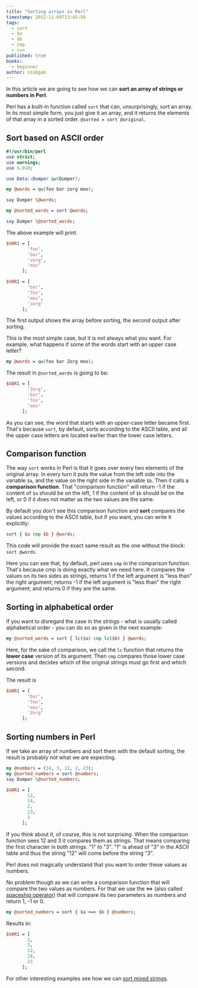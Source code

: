 ```yaml
---
title: "Sorting arrays in Perl"
timestamp: 2012-11-09T13:45:56
tags:
  - sort
  - $a
  - $b
  - cmp
  - <=>
published: true
books:
  - beginner
author: szabgab
---
```



In this article we are going to see how we can <b>sort an array of strings or numbers in Perl</b>.

Perl has a built-in function called `sort` that can, unsurprisingly, sort an array. In its most simple form,
you just give it an array, and it returns the elements of that array in a sorted order. `@sorted = sort @original`.


## Sort based on ASCII order

```perl
#!/usr/bin/perl
use strict;
use warnings;
use 5.010;

use Data::Dumper qw(Dumper);

my @words = qw(foo bar zorg moo);

say Dumper \@words;

my @sorted_words = sort @words;

say Dumper \@sorted_words;
```


The above example will print

```perl
$VAR1 = [
        'foo',
        'bar',
        'zorg',
        'moo'
      ];

$VAR1 = [
        'bar',
        'foo',
        'moo',
        'zorg'
      ];
```

The first output shows the array before sorting, the second output after sorting.


This is the most simple case, but it is not always what you want.
For example, what happens if some of the words start with an upper case letter?


```perl
my @words = qw(foo bar Zorg moo);
```

The result in `@sorted_words` is going to be:

```perl
$VAR1 = [
        'Zorg',
        'bar',
        'foo',
        'moo'
      ];
```

As you can see, the word that starts with an upper-case letter became first.
That's because `sort`, by default, sorts according to the ASCII table,
and all the upper case letters are located earlier than the lower case letters.

## Comparison function

The way `sort` works in Perl is that it goes over every two elements of
the original array. In every turn it puts the value from the left side into the variable `$a`,
and the value on the right side in the variable `$b`. Then it calls a <b>comparison function</b>.
That "comparison function" will return -1 if the content of `$a` should be on the left, 1 if the content of
`$b` should be on the left, or 0 if it does not matter as the two values are the same.

By default you don't see this comparison function and <b>sort</b> compares the values according to the ASCII table,
but if you want, you can write it explicitly:

```perl
sort { $a cmp $b } @words;
```

This code will provide the exact same result as the one without the block: `sort @words`.

Here you can see that, by default, perl uses `cmp` in the comparison function.
That's because cmp is doing exactly what we need here. It compares the values on its two sides as strings,
returns 1 if the left argument is "less than" the right argument; returns -1 if the left argument
is "less than" the right argument; and returns 0 if they are the same.

## Sorting in alphabetical order

If you want to disregard the case in the strings - what is usually called alphabetical order -
you can do so as given in the next example:

```perl
my @sorted_words = sort { lc($a) cmp lc($b) } @words;
```

Here, for the sake of comparison, we call the `lc` function that returns the <b>lower case</b> version of its argument.
Then `cmp` compares those lower case versions and decides which of the original strings must go first
and which second.

The result is

```perl
$VAR1 = [
        'bar',
        'foo',
        'moo',
        'Zorg'
      ];
```

## Sorting numbers in Perl

If we take an array of numbers and sort them with the default sorting,
the result is probably not what we are expecting.

```perl
my @numbers = (14, 3, 12, 2, 23);
my @sorted_numbers = sort @numbers;
say Dumper \@sorted_numbers;
```


```perl
$VAR1 = [
        12,
        14,
        2,
        23,
        3
      ];
```

If you think about it, of course, this is not surprising. When the comparison function sees 12 and 3
it compares them as strings. That means comparing the first character in both strings. "1" to "3".
"1" is ahead of "3" in the ASCII table and thus the string "12" will come before the string "3".

Perl does not magically understand that you want to order these values as numbers.

No problem though as we can write a comparison function that will compare the two values as numbers.
For that we use the <lt><=></li>
(also called [spaceship operator](http://en.wikipedia.org/wiki/Spaceship_operator)) that will
compare its two parameters as numbers and return 1, -1 or 0.

```perl
my @sorted_numbers = sort { $a <=> $b } @numbers;
```

Results in:

```perl
$VAR1 = [
        2,
        3,
        12,
        14,
        23
      ];
```

For other interesting examples see how we can [sort mixed strings](/sorting-mixed-strings).

